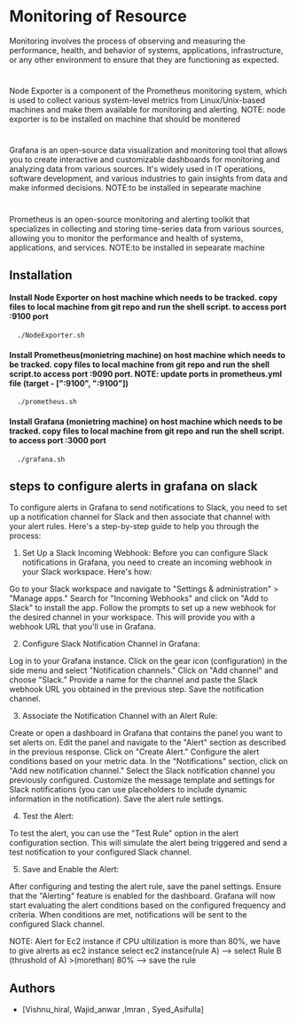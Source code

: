 
# Monitoring of Resource

Monitoring involves the process of observing and measuring the performance, health, and behavior of systems, applications, infrastructure, or any other environment to ensure that they are functioning as expected.

#
Node Exporter is a component of the Prometheus monitoring system, which is used to collect various system-level metrics from Linux/Unix-based machines and make them available for monitoring and alerting. 
NOTE: node exporter is to be installed on machine that should be monitered
#
Grafana is an open-source data visualization and monitoring tool that allows you to create interactive and customizable dashboards for monitoring and analyzing data from various sources. It's widely used in IT operations, software development, and various industries to gain insights from data and make informed decisions.
NOTE:to be installed in sepearate machine
#
Prometheus is an open-source monitoring and alerting toolkit that specializes in collecting and storing time-series data from various sources, allowing you to monitor the performance and health of systems, applications, and services. 
NOTE:to be installed in sepearate machine






## Installation

#### Install Node Exporter on host machine which needs to be tracked. copy files to local machine from git repo and run the shell script. to access port <ip>:9100 port

```http
  ./NodeExporter.sh 
```
#### Install Prometheus(monietring machine)  on host machine which needs to be tracked. copy files to local machine from git repo and run the shell script.to access port <ip>:9090 port. NOTE: update ports in prometheus.yml file (target - ["<ip>:9100", "<ip>:9100"])

```http
  ./prometheus.sh 
```

#### Install Grafana (monietring machine)  on host machine which needs to be tracked. copy files to local machine from git repo and run the shell script. to access port <ip>:3000 port

```http
  ./grafana.sh 
```

## steps to  configure alerts in grafana on slack 
To configure alerts in Grafana to send notifications to Slack, you need to set up a notification channel for Slack and then associate that channel with your alert rules. Here's a step-by-step guide to help you through the process:

1. Set Up a Slack Incoming Webhook:
Before you can configure Slack notifications in Grafana, you need to create an incoming webhook in your Slack workspace. Here's how:

Go to your Slack workspace and navigate to "Settings & administration" > "Manage apps."
Search for "Incoming Webhooks" and click on "Add to Slack" to install the app.
Follow the prompts to set up a new webhook for the desired channel in your workspace. This will provide you with a webhook URL that you'll use in Grafana.

2. Configure Slack Notification Channel in Grafana:

Log in to your Grafana instance.
Click on the gear icon (configuration) in the side menu and select "Notification channels."
Click on "Add channel" and choose "Slack."
Provide a name for the channel and paste the Slack webhook URL you obtained in the previous step.
Save the notification channel.

3. Associate the Notification Channel with an Alert Rule:

Create or open a dashboard in Grafana that contains the panel you want to set alerts on.
Edit the panel and navigate to the "Alert" section as described in the previous response.
Click on "Create Alert."
Configure the alert conditions based on your metric data.
In the "Notifications" section, click on "Add new notification channel."
Select the Slack notification channel you previously configured.
Customize the message template and settings for Slack notifications (you can use placeholders to include dynamic information in the notification).
Save the alert rule settings.

4. Test the Alert:

To test the alert, you can use the "Test Rule" option in the alert configuration section.
This will simulate the alert being triggered and send a test notification to your configured Slack channel.

5. Save and Enable the Alert:

After configuring and testing the alert rule, save the panel settings.
Ensure that the "Alerting" feature is enabled for the dashboard.
Grafana will now start evaluating the alert conditions based on the configured frequency and criteria. When conditions are met, notifications will be sent to the configured Slack channel.

NOTE: Alert for Ec2 instance if CPU ultilization is more than 80%, we have to give alrerts as ec2 instance select ec2 instance(rule A) --> select Rule B (thrushold of A) >(morethan) 80% --> save the rule   


## Authors

- [Vishnu_hiral, Wajid_anwar ,Imran , Syed_Asifulla]

